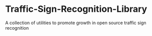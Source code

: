 # Traffic-Sign-Recognition-Library
A collection of utilities to promote growth in open source traffic sign recognition
